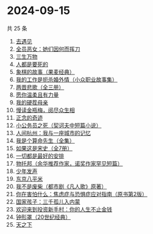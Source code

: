 # 2024-09-15

共 25 条

<!-- BEGIN WEREAD -->
<!-- 最后更新时间 2024-09-15 11:20:11 +0800 -->
1. [去遇见](https://weread.qq.com/web/bookDetail/a3d32170813ab907fg0154f3)
1. [全员恶女：她们因何而挥刀](https://weread.qq.com/web/bookDetail/60b32170813ab9330g0171f9)
1. [三生万物](https://weread.qq.com/web/bookDetail/48432b50813ab9339g013f3f)
1. [人都是要死的](https://weread.qq.com/web/bookDetail/3293215071cc6dae3292b9e)
1. [象棋的故事（果麦经典）](https://weread.qq.com/web/bookDetail/df532860813ab8dcbg0128a9)
1. [我的工作是扼杀婚外情（小众职业故事集）](https://weread.qq.com/web/bookDetail/32e32f80813ab92c1g011d73)
1. [两晋悲歌（全三册）](https://weread.qq.com/web/bookDetail/65132520813ab9339g0117bf)
1. [愿你温柔且有力量](https://weread.qq.com/web/bookDetail/a4732dd0813ab83d5g0174e6)
1. [我的硬茬母亲](https://weread.qq.com/web/bookDetail/028326e0813ab930eg0110c4)
1. [慢读金瓶梅，阅尽众生相](https://weread.qq.com/web/bookDetail/f5232170813ab92d3g01499d)
1. [正念的奇迹](https://weread.qq.com/web/bookDetail/91d32d507182d1ac91d64f2)
1. [小公务员之死（契诃夫中短篇小说）](https://weread.qq.com/web/bookDetail/2cc32eb054c5e92cc509b01)
1. [人间杭州：我与一座城市的记忆](https://weread.qq.com/web/bookDetail/34e329a0727cf3ef34ec1a5)
1. [我是个算命先生（全集）](https://weread.qq.com/web/bookDetail/966326e05c896b966ddd00e)
1. [如果这是宋史（全7册）](https://weread.qq.com/web/bookDetail/6d5322a0813ab926cg01980e)
1. [一切都是最好的安排](https://weread.qq.com/web/bookDetail/0fb32b10595fa90fb385a97)
1. [物托邦（余华推荐作家，诺奖作家罕见短篇）](https://weread.qq.com/web/bookDetail/806327c0813ab92b1g012235)
1. [少年发声](https://weread.qq.com/web/bookDetail/45032570725cad7345009bf)
1. [东京八平米](https://weread.qq.com/web/bookDetail/c4332ab0813ab7f5cg017038)
1. [我不是废柴（都市剧《凡人歌》原著）](https://weread.qq.com/web/bookDetail/47e32340813ab86b5g0149a7)
1. [你在害怕什么：焦虑症与恐惧症应对指南（原书第2版）](https://weread.qq.com/web/bookDetail/2cf32980813ab926bg01459b)
1. [国家孩子：三千孤儿入内蒙](https://weread.qq.com/web/bookDetail/d9d32f10813ab92edg0151f3)
1. [欢迎来到投资新手村：你的人生不止金钱](https://weread.qq.com/web/bookDetail/45732290813ab92b5g010730)
1. [钟形罩（20世纪经典）](https://weread.qq.com/web/bookDetail/3f4320005d0ff13f440f223)
1. [天之下](https://weread.qq.com/web/bookDetail/4de326a0721770aa4de95f4)
<!-- END WEREAD -->